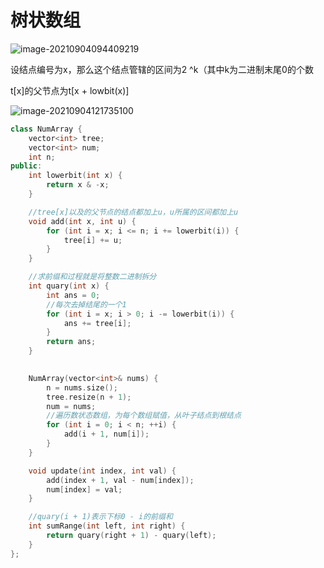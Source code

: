 # 树状数组



![image-20210904094409219](C:\Users\dell\AppData\Roaming\Typora\typora-user-images\image-20210904094409219.png)





设结点编号为x，那么这个结点管辖的区间为2 ^k（其中k为二进制末尾0的个数

t[x]的父节点为t[x + lowbit(x)]

![image-20210904121735100](C:\Users\dell\AppData\Roaming\Typora\typora-user-images\image-20210904121735100.png)





```c++
class NumArray {
    vector<int> tree;
    vector<int> num;
    int n;
public:
    int lowerbit(int x) {
        return x & -x;
    }

    //tree[x]以及的父节点的结点都加上u，u所属的区间都加上u
    void add(int x, int u) {
        for (int i = x; i <= n; i += lowerbit(i)) {
            tree[i] += u;
        }
    }

    //求前缀和过程就是将整数二进制拆分
    int quary(int x) {
        int ans = 0;
        //每次去掉结尾的一个1
        for (int i = x; i > 0; i -= lowerbit(i)) {
            ans += tree[i];
        }
        return ans;
    }

    
    NumArray(vector<int>& nums) {
        n = nums.size();
        tree.resize(n + 1);
        num = nums;
        //遍历数状态数组，为每个数组赋值，从叶子结点到根结点
        for (int i = 0; i < n; ++i) {  
            add(i + 1, num[i]);
        }
    }

    void update(int index, int val) {
        add(index + 1, val - num[index]);
        num[index] = val;
    }

    //quary(i + 1)表示下标0 - i的前缀和
    int sumRange(int left, int right) {
        return quary(right + 1) - quary(left);
    }
};
```

